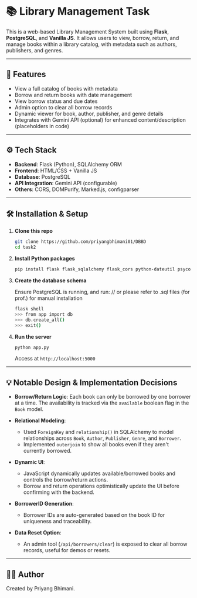 # 📚 Library Management Task

This is a web-based Library Management System built using **Flask**, **PostgreSQL**, and **Vanilla JS**. It allows users to view, borrow, return, and manage books within a library catalog, with metadata such as authors, publishers, and genres.

---

## 🚀 Features

-  View a full catalog of books with metadata
-  Borrow and return books with date management
-  View borrow status and due dates
-  Admin option to clear all borrow records
-  Dynamic viewer for book, author, publisher, and genre details
-  Integrates with Gemini API (optional) for enhanced content/description (placeholders in code)

---

## ⚙️ Tech Stack

- **Backend**: Flask (Python), SQLAlchemy ORM
- **Frontend**: HTML/CSS + Vanilla JS
- **Database**: PostgreSQL
- **API Integration**: Gemini API (configurable)
- **Others**: CORS, DOMPurify, Marked.js, configparser

---

## 🛠️ Installation & Setup

1. **Clone this repo**

   ```bash
   git clone https://github.com/priyangbhimani01/DBBD
   cd task2
   ```

2. **Install Python packages**

   ```bash
   pip install flask flask_sqlalchemy flask_cors python-dateutil psycopg2-binary
   ```


4. **Create the database schema**

   Ensure PostgreSQL is running, and run:
   // or please refer to .sql files (for prof.) for manual installation

   ```bash
   flask shell
   >>> from app import db
   >>> db.create_all()
   >>> exit()
   ```

5. **Run the server**

   ```bash
   python app.py
   ```

   Access at `http://localhost:5000`


---

## 💡 Notable Design & Implementation Decisions

- **Borrow/Return Logic**: Each book can only be borrowed by one borrower at a time. The availability is tracked via the `available` boolean flag in the `Book` model.

- **Relational Modeling**:
  - Used `ForeignKey` and `relationship()` in SQLAlchemy to model relationships across `Book`, `Author`, `Publisher`, `Genre`, and `Borrower`.
  - Implemented `outerjoin` to show all books even if they aren't currently borrowed.

- **Dynamic UI**:
  - JavaScript dynamically updates available/borrowed books and controls the borrow/return actions.
  - Borrow and return operations optimistically update the UI before confirming with the backend.

- **BorrowerID Generation**:
  - Borrower IDs are auto-generated based on the book ID for uniqueness and traceability.

- **Data Reset Option**:
  - An admin tool (`/api/borrowers/clear`) is exposed to clear all borrow records, useful for demos or resets.

---

## 🧑‍💻 Author

Created by Priyang Bhimani.
